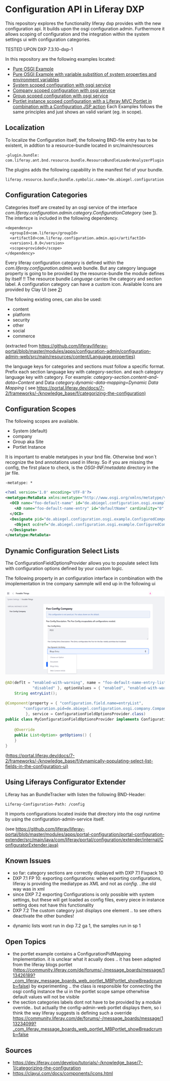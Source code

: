 # Configuration API in Liferay DXP

This repository explores the functionality liferay dxp provides with the new configuration api. It builds upon the osgi configuration admin. Furthermore it allows scoping of configuration and the integration within the system settings ui with configuration categories.

TESTED UPON DXP 7.3.10-dxp-1

In this repository are the following examples located:

* [Pure OSGI Example](/osgi-core-annotation/README.md)
* [Pure OSGI Example with variable substition of system properties and environment variables](/osgi-core-variable-substitution/README.md)
* [System scoped configuration with osgi service](/liferay-scoped-system/README.md)
* [Company scoped configuration with osgi service](/liferay-scoped-company/README.md)
* [Group scoped configuration with osgi service](/liferay-scoped-group/README.md)
* [Portlet instance scoped configuration with a Liferay MVC Portlet in combination with a Configuration JSP action](/liferay-scoped-portlet-instance/README.md)
Each Examples follows the same principles and just shows an valid variant (eg. in scope).

## Localization

To localize the  Configuration itself, the following BND-file entry has to be existent, in addtion to a resource-bundle located in src/main/resources

```
-plugin.bundle: com.liferay.ant.bnd.resource.bundle.ResourceBundleLoaderAnalyzerPlugin
```

The plugins adds the following capability in the manifest fiel of your bundle.

```
liferay.resource.bundle;bundle.symbolic.name="de.abiegel.configuration.osgi.example";resource.bundle.base.name="content.Language"
```

## Configuration Categories

Categories itself are created by an osgi service of the interface *com.liferay.configuration.admin.category.ConfigurationCategory* (see [1]).
The interface is included in the following dependency.

```
<dependency>
  <groupId>com.liferay</groupId>
  <artifactId>com.liferay.configuration.admin.api</artifactId>
  <version>1.0.0</version>
  <scope>provided</scope>
</dependency>
```

Every liferay configuration category is defined within the *com.liferay.configuration.admin.web* bundle. But any category language property is going to be provided by the resource-bundle the module defines by itself !! The resource bundle *Language* carries the category and section label. A configuration category can have a custom icon. Available Icons are provided by Clay UI (see [2])

The following existing ones, can also be used:

* content
* platform
* security
* other
* social
* commerce

(extracted from <https://github.com/liferay/liferay-portal/blob/master/modules/apps/configuration-admin/configuration-admin-web/src/main/resources/content/Language.properties)>

the language keys for categories and sections must follow a specific format. Prefix each section language key with category-section. and each category language key with category. For example:
*category-section.content-and-data=Content* and Data *category.dynamic-data-mapping=Dynamic Data Mapping*  ( see <https://portal.liferay.dev/docs/7-2/frameworks/-/knowledge_base/f/categorizing-the-configuration)>

## Configuration Scopes

The following scopes are available.

* System (default)
* company
* Group aka Site
* Portlet Instance

It is important to enable metatypes in your bnd file. Otherwise bnd won´t recognize the bnd annotations used in liferay. So if you are missing the config, the first place to check, is the *OSGI-INF/metadata* directory in the jar file.

```
-metatype: *
```

```Xml
<?xml version='1.0' encoding='UTF-8'?>
<metatype:MetaData xmlns:metatype="http://www.osgi.org/xmlns/metatype/v1.1.0" localization="content/Language">
  <OCD name="foo-default-name" id="de.abiegel.configuration.osgi.example.ConfiguredComponentConfig" description="foo-default-name-desc">
    <AD name="foo-default-name-entry" id="defaultName" cardinality="0" required="false" default="FOO" type="String" description="foo-default-name-entry-desc"/>
  </OCD>
  <Designate pid="de.abiegel.configuration.osgi.example.ConfiguredComponentConfig">
    <Object ocdref="de.abiegel.configuration.osgi.example.ConfiguredComponentConfig"/>
  </Designate>
</metatype:MetaData>
```

## Dynamic Configuration Select Lists

The ConfigurationFieldOptionsProvider allows you to populate select lists with configuration options defined by your custom logic.

The following property in an configuration interface in combination with the imoplementation in tne company sammple will end up in the following ui 

![Dynamic Select List](/liferay-scoped-company/images/dynamic.png "Dynamic Select List")

```java
@AD(deflt = "enabled-with-warning", name = "foo-default-name-entry-list",description = "foo-default-name-entry-list-desc", optionLabels = { "enabled", "enabled-with-warning",
			"disabled" }, optionValues = { "enabled", "enabled-with-warning", "disabled" }, required = false)
	String entryList();
```

```java
@Component(property = { "configuration.field.name=entryList",
        "configuration.pid=de.abiegel.configuration.osgi.company.CompanyConfiguredComponentConfig"
         }, service = ConfigurationFieldOptionsProvider.class)
public class MyConfigurationFieldOptionsProvider implements ConfigurationFieldOptionsProvider {

    @Override
    public List<Option> getOptions() {
    }
}
```

(<https://portal.liferay.dev/docs/7-2/frameworks/-/knowledge_base/f/dynamically-populating-select-list-fields-in-the-configuration-ui)>

## Using Liferays Configurator Extender

Liferay has an BundleTracker with listen the following BND-Header:

```
Liferay-Configuration-Path: /config
```

It imports configurations located inside that directory into the osgi runtime by using the configuration-admin-service itself.

(see <https://github.com/liferay/liferay-portal/blob/master/modules/apps/portal-configuration/portal-configuration-extender/src/main/java/com/liferay/portal/configuration/extender/internal/ConfiguratorExtender.java)>

## Known Issues

* so far: category sections are correctly displayed with DXP 7.1 Fixpack 10  
* DXP 7.1 FP 10: exporting configurations: when exporting configurations, liferay is providing the mediatype as *XML* and not as *config*. ..the old way was in xml
* since DXP 7.2 exporting Configurations is only possible with system settings, but these will get loaded as config files, every piece in instance setting does not have this functionality
* DXP 7.2 The custom category just displays one element .. to see others deactivate the other  bundles!
+ dynamic lists wont run in dxp 7.2 ga 1, the samples run in sp 1

## Open Topics

* the portlet example contains a ConfigurationPidMapping Implementation. it is unclear what it acually does .. it has been adapted from the liferay blogs portlet (https://community.liferay.com/de/forums/-/message_boards/message/113426189?_com_liferay_message_boards_web_portlet_MBPortlet_showBreadcrumb=false) by experimenting .. the class is responsible for connecting the osgi config instance the ui in the portlet scope sampe otherwhise default values will not be visible 
* the section categories labels dont not have to be provided by a module override.. but actually the config-admin-web portlet displays them, so i think the way liferay suggests is defining such a override https://community.liferay.com/de/forums/-/message_boards/message/113234099?_com_liferay_message_boards_web_portlet_MBPortlet_showBreadcrumb=false

## Sources

* https://dev.liferay.com/develop/tutorials/-/knowledge_base/7-1/categorizing-the-configuration
* https://clayui.com/docs/components/icons.html

[1]: https://dev.liferay.com/develop/tutorials/-/knowledge_base/7-1/categorizing-the-configuration  "Creating Configuration Categories"

[2]: https://clayui.com/docs/components/icons.html  "Clay UI Icons"

[4]: https://github.com/liferay/liferay-portal/blob/master/modules/apps/configuration-admin/configuration-admin-api/src/main/java/com/liferay/configuration/admin/category/ConfigurationCategory.java  "ConfigurationCategory"